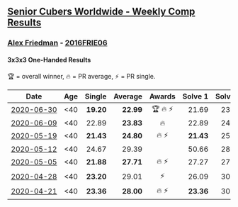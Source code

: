 <style>table {white-space: nowrap;}</style>

## [Senior Cubers Worldwide - Weekly Comp Results](/scw-comp/results/)
### [Alex Friedman](README.md) - [2016FRIE06](https://www.worldcubeassociation.org/persons/2016FRIE06?event=333oh)
#### 3x3x3 One-Handed Results

<span style="white-space: nowrap;">🏆 = overall winner</span>, <span style="white-space: nowrap;">🔥 = PR average</span>, <span style="white-space: nowrap;">⚡ = PR single</span>.

| Date | Age | Single | Average | Awards | Solve 1 | Solve 2 | Solve 3 | Solve 4 | Solve 5 | Video |
| :--: | :--: | --: | --: | :--: | --: | --: | --: | --: | --: | :-- |
| [2020-06-30](../../results/2020-06-30/333oh.md) | <40 | **19.20** | **22.99** | 🏆 🔥 ⚡ | 21.69 | 23.81 | 23.48 | **19.20** | 24.43 | [Desktop](https://www.facebook.com/events/679860472562391/permalink/682468332301605) / [Mobile](https://m.facebook.com/events/679860472562391?view=permalink&id=682468332301605) |
| [2020-06-09](../../results/2020-06-09/333oh.md) | <40 | 22.89 | **23.83** | 🔥 | 22.89 | 24.15 | 26.65 | 24.15 | 23.18 | [Desktop](https://www.facebook.com/events/903549840109576/permalink/907939493003944) / [Mobile](https://m.facebook.com/events/903549840109576?view=permalink&id=907939493003944) |
| [2020-05-19](../../results/2020-05-19/333oh.md) | <40 | **21.43** | **24.80** | 🔥 ⚡ | **21.43** | 25.44 | 25.76 | 25.00 | 23.97 | [Desktop](https://www.facebook.com/events/1880761498725633/permalink/1881033222031794) / [Mobile](https://m.facebook.com/events/1880761498725633?view=permalink&id=1881033222031794) |
| [2020-05-12](../../results/2020-05-12/333oh.md) | <40 | 24.67 | 29.39 |  | 50.66 | 28.75 | 28.27 | 31.15 | 24.67 | [Desktop](https://www.facebook.com/events/546188069600739/permalink/550339859185560) / [Mobile](https://m.facebook.com/events/546188069600739?view=permalink&id=550339859185560) |
| [2020-05-05](../../results/2020-05-05/333oh.md) | <40 | **21.88** | **27.71** | 🔥 ⚡ | 27.27 | 27.16 | 28.69 | 36.05 | **21.88** | [Desktop](https://www.facebook.com/events/3313106775587396/permalink/3318782515019822) / [Mobile](https://m.facebook.com/events/3313106775587396?view=permalink&id=3318782515019822) |
| [2020-04-28](../../results/2020-04-28/333oh.md) | <40 | **23.20** | 29.01 | ⚡ | 26.09 | 30.95 | **23.20** | 29.98 | 34.02 | [Desktop](https://www.facebook.com/events/535188653858103/permalink/538723453504623) / [Mobile](https://m.facebook.com/events/535188653858103?view=permalink&id=538723453504623) |
| [2020-04-21](../../results/2020-04-21/333oh.md) | <40 | **23.36** | **28.00** | 🔥 ⚡ | **23.36** | 30.73 | 34.82 | 27.46 | 25.82 | [Desktop](https://www.facebook.com/events/880278499062375/permalink/883239652099593) / [Mobile](https://m.facebook.com/events/880278499062375?view=permalink&id=883239652099593) |


<!-- Global site tag (gtag.js) - Google Analytics -->
<script async src="https://www.googletagmanager.com/gtag/js?id=UA-86348435-3"></script>
<script>window.dataLayer = window.dataLayer || []; function gtag() {dataLayer.push(arguments);} gtag('js', new Date()); gtag('config', 'UA-86348435-3');</script>
